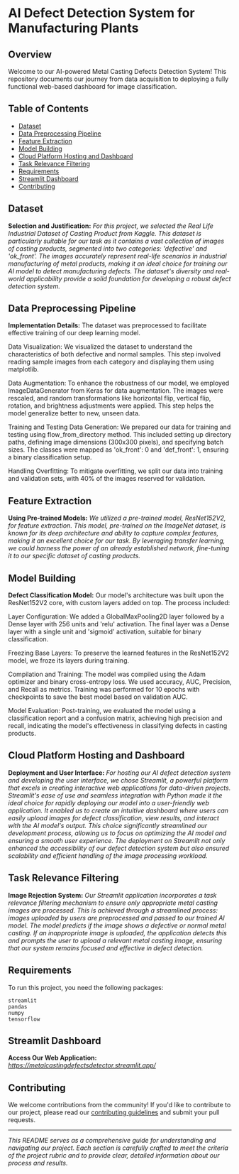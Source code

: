 # AI Defect Detection System for Manufacturing Plants

## Overview

Welcome to our AI-powered Metal Casting Defects Detection System! This repository documents our journey from data acquisition to deploying a fully functional web-based dashboard for image classification.

## Table of Contents
- [Dataset](#dataset)
- [Data Preprocessing Pipeline](#data-preprocessing-pipeline)
- [Feature Extraction](#feature-extraction)
- [Model Building](#model-building)
- [Cloud Platform Hosting and Dashboard](#cloud-platform-hosting-and-dashboard)
- [Task Relevance Filtering](#task-relevance-filtering)
- [Requirements](#requirements)
- [Streamlit Dashboard](#streamlit-dashboard)
- [Contributing](#contributing)

## Dataset

**Selection and Justification:** *For this project, we selected the Real Life Industrial Dataset of Casting Product from Kaggle. This dataset is particularly suitable for our task as it contains a vast collection of images of casting products, segmented into two categories: 'defective' and 'ok_front'. The images accurately represent real-life scenarios in industrial manufacturing of metal products, making it an ideal choice for training our AI model to detect manufacturing defects. The dataset's diversity and real-world applicability provide a solid foundation for developing a robust defect detection system.*

## Data Preprocessing Pipeline

**Implementation Details:** The dataset was preprocessed to facilitate effective training of our deep learning model. 

Data Visualization: We visualized the dataset to understand the characteristics of both defective and normal samples. This step involved reading sample images from each category and displaying them using matplotlib.

Data Augmentation: To enhance the robustness of our model, we employed ImageDataGenerator from Keras for data augmentation. The images were rescaled, and random transformations like horizontal flip, vertical flip, rotation, and brightness adjustments were applied. This step helps the model generalize better to new, unseen data.

Training and Testing Data Generation: We prepared our data for training and testing using flow_from_directory method. This included setting up directory paths, defining image dimensions (300x300 pixels), and specifying batch sizes. The classes were mapped as 'ok_front': 0 and 'def_front': 1, ensuring a binary classification setup.

Handling Overfitting: To mitigate overfitting, we split our data into training and validation sets, with 40% of the images reserved for validation.

## Feature Extraction

**Using Pre-trained Models:** *We utilized a pre-trained model, ResNet152V2, for feature extraction. This model, pre-trained on the ImageNet dataset, is known for its deep architecture and ability to capture complex features, making it an excellent choice for our task. By leveraging transfer learning, we could harness the power of an already established network, fine-tuning it to our specific dataset of casting products.*

## Model Building

**Defect Classification Model:** Our model's architecture was built upon the ResNet152V2 core, with custom layers added on top. The process included:

Layer Configuration: We added a GlobalMaxPooling2D layer followed by a Dense layer with 256 units and 'relu' activation. The final layer was a Dense layer with a single unit and 'sigmoid' activation, suitable for binary classification.

Freezing Base Layers: To preserve the learned features in the ResNet152V2 model, we froze its layers during training.

Compilation and Training: The model was compiled using the Adam optimizer and binary cross-entropy loss. We used accuracy, AUC, Precision, and Recall as metrics. Training was performed for 10 epochs with checkpoints to save the best model based on validation AUC.

Model Evaluation: Post-training, we evaluated the model using a classification report and a confusion matrix, achieving high precision and recall, indicating the model's effectiveness in classifying defects in casting products.

## Cloud Platform Hosting and Dashboard

**Deployment and User Interface:** *For hosting our AI defect detection system and developing the user interface, we chose Streamlit, a powerful platform that excels in creating interactive web applications for data-driven projects. Streamlit's ease of use and seamless integration with Python made it the ideal choice for rapidly deploying our model into a user-friendly web application. It enabled us to create an intuitive dashboard where users can easily upload images for defect classification, view results, and interact with the AI model's output. This choice significantly streamlined our development process, allowing us to focus on optimizing the AI model and ensuring a smooth user experience. The deployment on Streamlit not only enhanced the accessibility of our defect detection system but also ensured scalability and efficient handling of the image processing workload.*

## Task Relevance Filtering

**Image Rejection System:** *Our Streamlit application incorporates a task relevance filtering mechanism to ensure only appropriate metal casting images are processed. This is achieved through a streamlined process: images uploaded by users are preprocessed and passed to our trained AI model. The model predicts if the image shows a defective or normal metal casting. If an inappropriate image is uploaded, the application detects this and prompts the user to upload a relevant metal casting image, ensuring that our system remains focused and effective in defect detection.*

## Requirements

To run this project, you need the following packages:

```
streamlit
pandas
numpy
tensorflow
```

## Streamlit Dashboard

**Access Our Web Application:** *https://metalcastingdefectsdetector.streamlit.app/*

## Contributing

We welcome contributions from the community! If you'd like to contribute to our project, please read our [contributing guidelines](CONTRIBUTING.md) and submit your pull requests.

---

*This README serves as a comprehensive guide for understanding and navigating our project. Each section is carefully crafted to meet the criteria of the project rubric and to provide clear, detailed information about our process and results.*
